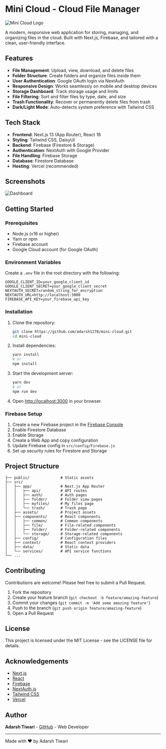 # Mini Cloud - Cloud File Manager

![Mini Cloud Logo](/public/cloud_icon.png)

A modern, responsive web application for storing, managing, and organizing files in the cloud. Built with Next.js, Firebase, and tailored with a clean, user-friendly interface.

## Features

- **File Management**: Upload, view, download, and delete files
- **Folder Structure**: Create folders and organize files inside them
- **User Authentication**: Google OAuth login via NextAuth
- **Responsive Design**: Works seamlessly on mobile and desktop devices
- **Storage Dashboard**: Track storage usage and limits
- **File Filtering**: Sort and filter files by type, date, and size
- **Trash Functionality**: Recover or permanently delete files from trash
- **Dark/Light Mode**: Auto-detects system preference with Tailwind CSS

## Tech Stack

- **Frontend**: Next.js 13 (App Router), React 18
- **Styling**: Tailwind CSS, DaisyUI
- **Backend**: Firebase (Firestore & Storage)
- **Authentication**: NextAuth with Google Provider
- **File Handling**: Firebase Storage
- **Database**: Firestore Database
- **Hosting**: Vercel (recommended)

## Screenshots

![Dashboard](/public/home_ss.png)

## Getting Started

### Prerequisites

- Node.js (v16 or higher)
- Yarn or npm
- Firebase account
- Google Cloud account (for Google OAuth)

### Environment Variables

Create a `.env` file in the root directory with the following:

```
GOOGLE_CLIENT_ID=your_google_client_id
GOOGLE_CLIENT_SECRET=your_google_client_secret
NEXTAUTH_SECRET=random_string_for_encryption
NEXTAUTH_URL=http://localhost:3000
FIREBASE_API_KEY=your_firebase_api_key
```

### Installation

1. Clone the repository:
   ```bash
   git clone https://github.com/adarsh1278/mini-cloud.git
   cd mini-cloud
   ```

2. Install dependencies:
   ```bash
   yarn install
   # or
   npm install
   ```

3. Start the development server:
   ```bash
   yarn dev
   # or
   npm run dev
   ```

4. Open [http://localhost:3000](http://localhost:3000) in your browser.

### Firebase Setup

1. Create a new Firebase project in the [Firebase Console](https://console.firebase.google.com/)
2. Enable Firestore Database
3. Enable Storage
4. Create a Web App and copy configuration
5. Update Firebase config in `src/config/Firebase.js`
6. Set up security rules for Firestore and Storage

## Project Structure

```
├── public/              # Static assets
├── src/
│   ├── app/             # Next.js App Router
│   │   ├── api/         # API routes
│   │   ├── auth/        # Auth pages
│   │   ├── folder/      # Folder view pages
│   │   ├── myfiles/     # My files page
│   │   └── trash/       # Trash page
│   ├── assets/          # Project assets
│   ├── components/      # React components
│   │   ├── common/      # Common components
│   │   ├── file/        # File-related components
│   │   ├── folder/      # Folder-related components
│   │   └── storage/     # Storage-related components
│   ├── config/          # Configuration files
│   ├── context/         # React context providers
│   ├── data/            # Static data
│   └── services/        # API service functions
└── ...
```

## Contributing

Contributions are welcome! Please feel free to submit a Pull Request.

1. Fork the repository
2. Create your feature branch (`git checkout -b feature/amazing-feature`)
3. Commit your changes (`git commit -m 'Add some amazing feature'`)
4. Push to the branch (`git push origin feature/amazing-feature`)
5. Open a Pull Request

## License

This project is licensed under the MIT License - see the LICENSE file for details.

## Acknowledgements

- [Next.js](https://nextjs.org/)
- [React](https://reactjs.org/)
- [Firebase](https://firebase.google.com/)
- [NextAuth.js](https://next-auth.js.org/)
- [Tailwind CSS](https://tailwindcss.com/)
- [Vercel](https://vercel.com/)

## Author

**Adarsh Tiwari** - [GitHub](https://github.com/adarsh1278) - Web Developer

---

Made with ❤️ by Adarsh Tiwari